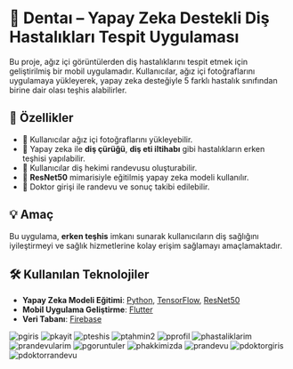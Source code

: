 # 🦷 Dentaı – Yapay Zeka Destekli Diş Hastalıkları Tespit Uygulaması

Bu proje, ağız içi görüntülerden diş hastalıklarını tespit etmek için geliştirilmiş bir mobil uygulamadır. Kullanıcılar, ağız içi fotoğraflarını uygulamaya yükleyerek, yapay zeka desteğiyle 5 farklı hastalık sınıfından birine dair olası teşhis alabilirler.

## 🚀 Özellikler

- 📸 Kullanıcılar ağız içi fotoğraflarını yükleyebilir.
- 🤖 Yapay zeka ile **diş çürüğü**, **diş eti iltihabı** gibi hastalıkların erken teşhisi yapılabilir.
- 📅 Kullanıcılar diş hekimi randevusu oluşturabilir.
- 🧠 **ResNet50** mimarisiyle eğitilmiş yapay zeka modeli kullanılır.
- 🎯 Doktor girişi ile randevu ve sonuç takibi edilebilir.
## 💡 Amaç

Bu uygulama, **erken teşhis** imkanı sunarak kullanıcıların diş sağlığını iyileştirmeyi ve sağlık hizmetlerine kolay erişim sağlamayı amaçlamaktadır. 

## 🛠 Kullanılan Teknolojiler

- **Yapay Zeka Modeli Eğitimi**: [Python](https://www.python.org/), [TensorFlow](https://www.tensorflow.org/), [ResNet50](https://keras.io/api/applications/resnet/)
- **Mobil Uygulama Geliştirme**: [Flutter](https://flutter.dev/)
- **Veri Tabanı**: [Firebase](https://firebase.google.com/)


![pgiris](https://github.com/user-attachments/assets/b1264b8e-1200-4da4-ba0c-ff97467374bd)
![pkayit](https://github.com/user-attachments/assets/b87188d1-39be-49df-b437-80457b0564ef)
![pteshis](https://github.com/user-attachments/assets/b975c516-5a00-4a26-b4f7-4ba94930b7e4)
![ptahmin2](https://github.com/user-attachments/assets/84aa30ed-5310-4792-8fc5-18528cff87e5)
![pprofil](https://github.com/user-attachments/assets/0a084fd6-9ce8-471c-b239-6c90c93fa0fd)
![phastaliklarim](https://github.com/user-attachments/assets/a3627a79-f493-4bb6-b3a9-0b168f45183d)
![prandevularim](https://github.com/user-attachments/assets/e9b5deab-bfdc-4b1c-8853-7f9037adc985)
![pgoruntuler](https://github.com/user-attachments/assets/78eddd5a-226c-4461-b31c-b658f8c08c0f)
![phakkimizda](https://github.com/user-attachments/assets/facfda3b-2897-4000-bff0-2055d54b0847)
![prandevu](https://github.com/user-attachments/assets/1fa71b12-b20c-4563-a73b-a525021b9b4b)
![pdoktorgiris](https://github.com/user-attachments/assets/3c2ac39d-2085-4382-a659-87cfd6290738)
![pdoktorrandevu](https://github.com/user-attachments/assets/a78fc048-9b52-4eb1-9e10-6049ab63cde5)
















